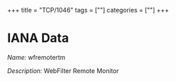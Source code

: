 +++
title = "TCP/1046"
tags = [""]
categories = [""]
+++

# IANA Data

_Name:_ wfremotertm

_Description:_ WebFilter Remote Monitor

